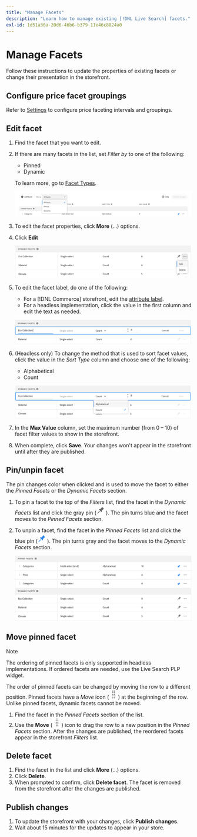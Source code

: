 ```yaml
---
title: "Manage Facets"
description: "Learn how to manage existing [!DNL Live Search] facets."
exl-id: 1d51a36a-20d6-46b6-b379-11e46c8824a0
---
```

# Manage Facets

Follow these instructions to update the properties of existing facets or change their presentation in the storefront.

## Configure price facet groupings

Refer to [Settings](settings.md) to configure price faceting intervals and groupings.

## Edit facet

1. Find the facet that you want to edit.
1. If there are many facets in the list, set *Filter by* to one of the following:

     * Pinned
     * Dynamic

     To learn more, go to [Facet Types](facets-type.md).

     ![Filter facets](assets/facets-filter-by-cropped.png)

1. To edit the facet properties, click **More** (...) options.
1. Click **Edit**

     ![Edit options](assets/facet-edit-menu.png)

1. To edit the facet label, do one of the following:

     * For a [!DNL Commerce] storefront, edit the [attribute label](https://experienceleague.adobe.com/docs/commerce-admin/catalog/product-attributes/product-attributes.html).
     * For a headless implementation, click the value in the first column and edit the text as needed.

     ![Edit label](assets/facet-edit-label.png)

1. (Headless only) To change the method that is used to sort facet values, click the value in the *Sort Type* column and choose one of the following:

     * Alphabetical
     * Count

      ![Edit count](assets/facets-edit-count.png)

1. In the **Max Value** column, set the maximum number (from 0 – 10) of facet filter values to show in the storefront.
1. When complete, click **Save**.
      Your changes won't appear in the storefront until after they are published.

## Pin/unpin facet

The pin changes color when clicked and is used to move the facet to either the *Pinned Facets* or the *Dynamic Facets* section.

1. To pin a facet to the top of the *Filters* list, find the facet in the *Dynamic Facets* list and click the gray pin (![Pin selector](assets/btn-pin-gray.png)).
     The pin turns blue and the facet moves to the *Pinned Facets* section.
1. To unpin a facet, find the facet in the *Pinned Facets* list and click the blue pin (![Pin selector](assets/btn-pin-blue.png)).
      The pin turns gray and the facet moves to the *Dynamic Facets* section.

      ![Pinned and dynamic facets](assets/facets-pinned-unpinned.png)

## Move pinned facet

>[!NOTE]
>
>The ordering of pinned facets is only supported in headless implementations. If ordered facets are needed, use the Live Search PLP widget.

The order of pinned facets can be changed by moving the row to a different position. Pinned facets have a *Move* icon (![Move selector](assets/btn-move.png)) at the beginning of the row. Unlike pinned facets, dynamic facets cannot be moved.

1. Find the facet in the *Pinned Facets* section of the list.
1. Use the **Move** (![Move selector](assets/btn-move.png)) icon to drag the row to a new position in the *Pinned Facets* section.
   After the changes are published, the reordered facets appear in the storefront *Filters* list.

## Delete facet

1. Find the facet in the list and click **More** (...) options.
1. Click **Delete**.
1. When prompted to confirm, click **Delete facet**.
   The facet is removed from the storefront after the changes are published.

## Publish changes

1. To update the storefront with your changes, click **Publish changes**.
1. Wait about 15 minutes for the updates to appear in your store.
